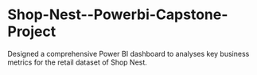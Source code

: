 # Shop-Nest--Powerbi-Capstone-Project
Designed a comprehensive Power BI dashboard to analyses key business metrics for the retail dataset of Shop Nest.
